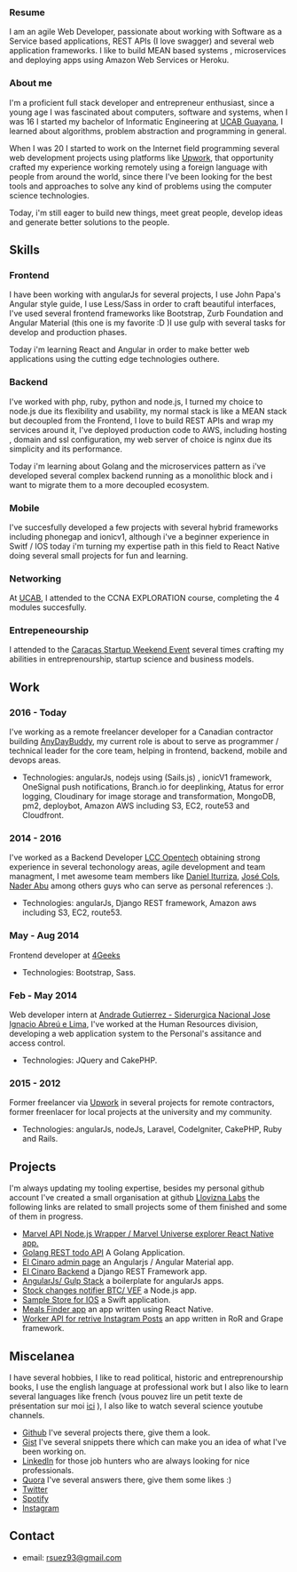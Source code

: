   
### Resume

I am an agile Web Developer, passionate about working with Software as a Service based applications, REST APIs (I love swagger) and several web application frameworks. I like to build MEAN based systems , microservices and deploying apps using Amazon Web Services or Heroku.


### About me

I'm a proficient full stack developer and entrepreneur enthusiast, since a young age I was fascinated about computers, software and systems, when I was 16 I started my bachelor of Informatic Engineering at [UCAB Guayana](http://guayanaweb.ucab.edu.ve/), I learned about algorithms, problem abstraction and programming in general.

When I was 20 I started to work on the Internet field programming several web development projects using platforms like [Upwork](https://www.upwork.com/freelancers/~01ba4f039661b19550), that opportunity crafted my experience working remotely using a foreign language with people from around the world, since there I've been looking for the best tools and approaches to solve any kind of problems using the computer science technologies. 

Today, i'm still eager to build new things, meet great people, develop ideas and generate better solutions to the people. 


## Skills 


### Frontend

I have been working with angularJs for several projects, I use John Papa's Angular style guide, I use Less/Sass in order to craft beautiful interfaces,  I've used several frontend frameworks like Bootstrap, Zurb Foundation and Angular Material (this one is my favorite :D )I use gulp with several tasks for develop and production phases.

Today i'm learning React and Angular in order to make better web applications using the cutting edge technologies outhere.

### Backend

I've worked with php, ruby, python and node.js, I turned my choice to node.js due its flexibility and usability, my normal stack is like a MEAN stack but decoupled from the Frontend, I love to build REST APIs and wrap my services around it, I've deployed production code to AWS, including hosting , domain and ssl configuration,  my web server of choice is nginx due its simplicity and its performance. 

Today i'm learning about Golang and the microservices pattern as i've developed several complex backend running as a monolithic block and i want to migrate them to a more decoupled ecosystem.

### Mobile

I've succesfully developed a few projects with several hybrid frameworks including phonegap and ionicv1, although i've a beginner experience in Switf / IOS today i'm turning my expertise path in this field to React Native doing several small projects for fun and learning.

### Networking

At  [UCAB](http://guayanaweb.ucab.edu.ve/descripcion-de-la-academia.html), I attended to the CCNA EXPLORATION course, completing the 4 modules succesfully.

### Entrepeneourship

I attended to the [Caracas Startup Weekend Event](http://www.up.co/communities/venezuela/caracas/?lang=es) several times crafting my abilities in entreprenourship, startup science and business models.



## Work

### 2016 - Today

I've working as a remote freelancer developer for a Canadian contractor building [AnyDayBuddy](https://staging.anydaybuddy.com/), my current role is about to serve as programmer / technical leader for the core team, helping in frontend, backend, mobile and devops areas.

* Technologies: angularJs, nodejs using (Sails.js) , ionicV1 framework, OneSignal push notifications, Branch.io for deeplinking, Atatus for error logging,  Cloudinary for image storage and transformation, MongoDB, pm2, deploybot, Amazon AWS including S3, EC2, route53 and Cloudfront. 

### 2014 - 2016

I've worked as a Backend Developer [LCC Opentech](http://lccopen.tech/) obtaining strong experience in several techonology areas, agile development and team managment, I met awesome team members like [Daniel Iturriza](https://github.com/diturriza), [José Cols](https://github.com/josecols), [Nader Abu](https://github.com/naderst)
among others guys who can serve as personal references  :).

* Technologies: angularJs, Django REST framework, Amazon aws including    S3, EC2, route53. 

### May - Aug 2014
Frontend developer at [4Geeks](https://www.4geeks.co/es/inicio/)
* Technologies: Bootstrap, Sass.


### Feb - May 2014
Web developer intern at [Andrade Gutierrez - Siderurgica Nacional Jose Ignacio Abreú e Lima](), I've worked at the Human Resources division, developing a web application system to the Personal's assitance and access control.

* Technologies: JQuery and CakePHP. 

### 2015 - 2012

Former freelancer via [Upwork](https://www.upwork.com/freelancers/~01ba4f039661b19550) in several projects for remote contractors, former freenlacer for local projects at the university and my community.
* Technologies: angularJs, nodeJs, Laravel, CodeIgniter, CakePHP, Ruby and Rails.


## Projects
 I'm always updating my tooling expertise, besides my personal github account I've created a small organisation at github [Llovizna Labs](https://github.com/orgs/llovizna-labs/dashboard) the following links are related to small projects some of them finished and some of them in progress.
 
 * [Marvel API Node.js Wrapper / Marvel Universe explorer React Native app.]()
 * [Golang REST todo API](https://github.com/llovizna-labs/go-rest-todo-api) A Golang Application.
 * [El Cinaro admin page](https://github.com/llovizna-labs/elcinaro-admin) an Angularjs / Angular Material app.
 * [El Cinaro Backend](https://github.com/llovizna-labs/elcinaro-backend) a Django REST Framework app.
 * [AngularJs/ Gulp Stack](https://github.com/llovizna-labs/stack-angularjs) a boilerplate for angularJs apps.
 * [Stock changes notifier BTC/ VEF](https://github.com/llovizna-labs/stock-changes-notifier) a Node.js app.
 * [Sample Store for IOS](https://github.com/llovizna-labs/sample-ios-store) a Swift application.
 * [Meals Finder app](https://github.com/llovizna-labs/meals-finder) an app written using React Native.
 * [Worker API for retrive Instagram Posts](https://github.com/ronsuez/socialmonster-api) an app written in RoR and Grape framework.
## Miscelanea

 I have several hobbies, I like to read political, historic and entreprenourship books, I use the english language at professional work but I also like to learn several languages like french (vous pouvez lire un petit texte de présentation sur moi [ici]( https://docs.google.com/document/d/1FUxbFNQj1PqXJ48bnaP9ASxDSl4DKmcNCzL1WP7hcGA/edit?usp=sharing) ), I also like to watch several science youtube channels.





 * [Github](https://github.com/ronsuez) I've several projects there, give them a look.
 * [Gist](https://gist.github.com/ronsuez/public) I've several snippets there which can make you an idea of what I've been working on.
 * [LinkedIn](https://www.linkedin.com/in/ronaldsuez/) for those job hunters who are always looking for nice professionals.
 * [Quora](https://www.quora.com/profile/Ronald-Suez) I've several answers there, give them some likes :)
 * [Twitter](https://twitter.com/Ronsuez)
 * [Spotify](https://open.spotify.com/user/rsuez93)
 * [Instagram](https://www.instagram.com/ronsuez/)

## Contact
  * email: rsuez93@gmail.com